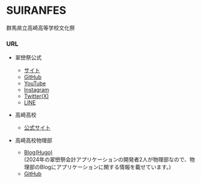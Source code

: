 # SUIRANFES
群馬県立高崎高等学校文化祭

### URL
- 翠巒祭公式
  - [サイト](https://suiranfes.blue)
  - [GitHub](https://github.com/suiranfes)
  - [YouTube](https://www.youtube.com/channel/UCJDsPPGj-ZmpGr1GJ3Qp6TQ)
  - [Instagram](https://www.instagram.com/suiranfes_tktk)
  - [Twitter(X)](https://twitter.com/suiranfes)
  - [LINE](http://nav.cx/hL3RAkF)

- 高崎高校
  - [公式サイト](https://takasaki-hs.gsn.ed.jp)

- 高崎高校物理部
  - [Blog(Hugo)](https://takasaki-physics.github.io)
  <br />(2024年の翠巒祭会計アプリケーションの開発者2人が物理部なので、物理部のBlogにアプリケーションに関する情報を載せています。)
  - [GitHub](https://github.com/takasaki-physics)
